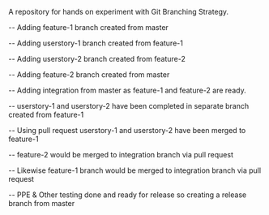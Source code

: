 A repository for hands on experiment with Git Branching Strategy.

-- Adding feature-1 branch created from master

-- Adding userstory-1 branch created from feature-1

-- Adding userstory-2 branch created from feature-2

-- Adding feature-2 branch created from master

-- Adding integration from master as feature-1 and feature-2 are ready.

-- userstory-1 and userstory-2 have been completed in separate branch created from feature-1

-- Using pull request userstory-1 and userstory-2 have been merged to feature-1

-- feature-2 would be merged to integration branch via pull request

-- Likewise feature-1 branch would be merged to integration branch via pull request

-- PPE & Other testing done and ready for release so creating a release branch from master

